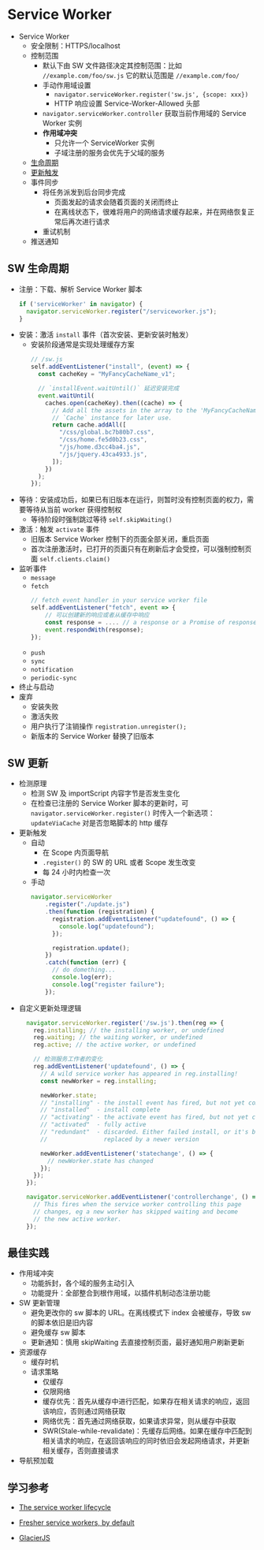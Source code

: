 # Service Worker

- Service Worker
  - 安全限制：HTTPS/localhost
  - 控制范围
    - 默认下由 SW 文件路径决定其控制范围：比如 `//example.com/foo/sw.js` 它的默认范围是 `//example.com/foo/`
    - 手动作用域设置
      - `navigator.serviceWorker.register('sw.js', {scope: xxx})`
      - HTTP 响应设置 Service-Worker-Allowed 头部
    - `navigator.serviceWorker.controller` 获取当前作用域的 Service Worker 实例
    - **作用域冲突**
      - 只允许一个 ServiceWorker 实例
      - 子域注册的服务会优先于父域的服务
  - [生命周期](#sw-生命周期)
  - [更新触发](#sw-更新触发)
  - 事件同步
    - 将任务派发到后台同步完成
      - 页面发起的请求会随着页面的关闭而终止
      - 在离线状态下，很难将用户的网络请求缓存起来，并在网络恢复正常后再次进行请求
    - 重试机制
  - 推送通知

## SW 生命周期

- 注册：下载、解析 Service Worker 脚本
  ```js
  if ('serviceWorker' in navigator) {
    navigator.serviceWorker.register("/serviceworker.js");
  }
  ```
- 安装：激活 `install` 事件（首次安装、更新安装时触发）
  - 安装阶段通常是实现处理缓存方案
    ```js
    // /sw.js
    self.addEventListener("install", (event) => {
      const cacheKey = "MyFancyCacheName_v1";

      // `installEvent.waitUntil()` 延迟安装完成
      event.waitUntil(
        caches.open(cacheKey).then((cache) => {
          // Add all the assets in the array to the 'MyFancyCacheName_v1'
          // `Cache` instance for later use.
          return cache.addAll([
            "/css/global.bc7b80b7.css",
            "/css/home.fe5d0b23.css",
            "/js/home.d3cc4ba4.js",
            "/js/jquery.43ca4933.js",
          ]);
        })
      );
    });
    ```
- 等待：安装成功后，如果已有旧版本在运行，则暂时没有控制页面的权力，需要等待从当前 worker 获得控制权
  - 等待阶段时强制跳过等待 `self.skipWaiting()`
- 激活：触发 `activate` 事件
  - 旧版本 Service Worker 控制下的页面全部关闭，重启页面
  - 首次注册激活时，已打开的页面只有在刷新后才会受控，可以强制控制页面 `self.clients.claim()`
- 监听事件
  - `message`
  - `fetch`
    ```js
    // fetch event handler in your service worker file
    self.addEventListener("fetch", event => {
        // 可以创建新的响应或者从缓存中响应
        const response = .... // a response or a Promise of response
        event.respondWith(response);
    });
    ```
  - `push`
  - `sync`
  - `notification`
  - `periodic-sync`
- 终止与启动
- 废弃
  - 安装失败
  - 激活失败
  - 用户执行了注销操作 `registration.unregister();`
  - 新版本的 Service Worker 替换了旧版本

## SW 更新

- 检测原理
  - 检测 SW 及 importScript 内容字节是否发生变化
  - 在检查已注册的 Service Worker 脚本的更新时，可 `navigator.serviceWorker.register()` 时传入一个新选项：`updateViaCache` 对是否忽略脚本的 http 缓存
- 更新触发
  - 自动
    - 在 Scope 内页面导航
    - `.register()` 的 SW 的 URL 或者 Scope 发生改变
    - 每 24 小时内检查一次
  - 手动
    ```js
    navigator.serviceWorker
        .register("./update.js")
        .then(function (registration) {
          registration.addEventListener("updatefound", () => {
            console.log("updatefound");
          });

          registration.update();
        })
        .catch(function (err) {
          // do domething...
          console.log(err);
          console.log("register failure");
        });
    ```
- 自定义更新处理逻辑
  ```js
    navigator.serviceWorker.register('/sw.js').then(reg => {
      reg.installing; // the installing worker, or undefined
      reg.waiting; // the waiting worker, or undefined
      reg.active; // the active worker, or undefined

      // 检测服务工作者的变化
      reg.addEventListener('updatefound', () => {
        // A wild service worker has appeared in reg.installing!
        const newWorker = reg.installing;

        newWorker.state;
        // "installing" - the install event has fired, but not yet complete
        // "installed"  - install complete
        // "activating" - the activate event has fired, but not yet complete
        // "activated"  - fully active
        // "redundant"  - discarded. Either failed install, or it's been
        //                replaced by a newer version

        newWorker.addEventListener('statechange', () => {
          // newWorker.state has changed
        });
      });
    });

    navigator.serviceWorker.addEventListener('controllerchange', () => {
      // This fires when the service worker controlling this page
      // changes, eg a new worker has skipped waiting and become
      // the new active worker.
    });
  ```

## 最佳实践

- 作用域冲突
  - 功能拆封，各个域的服务主动引入
  - 功能提升：全部整合到根作用域，以插件机制动态注册功能
- SW 更新管理
  - 避免更改你的 sw 脚本的 URL。在离线模式下 index 会被缓存，导致 sw 的脚本依旧是旧内容
  - 避免缓存 sw 脚本
  - 更新通知：慎用 skipWaiting 去直接控制页面，最好通知用户刷新更新
- 资源缓存
  - 缓存时机
  - 请求策略
    - 仅缓存  
    - 仅限网络
    - 缓存优先：首先从缓存中进行匹配，如果存在相关请求的响应，返回该响应，否则通过网络获取
    - 网络优先：首先通过网络获取，如果请求异常，则从缓存中获取
    - SWR(Stale-while-revalidate)：先缓存后网络。如果在缓存中匹配到相关请求的响应，在返回该响应的同时依旧会发起网络请求，并更新相关缓存，否则直接请求
- 导航预加载

## 学习参考

- [The service worker lifecycle](https://web.dev/service-worker-lifecycle/)
- [Fresher service workers, by default](https://developer.chrome.com/blog/fresher-sw/#checks_for_updates_to_imported_scripts)

- [GlacierJS](https://github.com/JerryC8080/glacierjs)